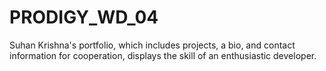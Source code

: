 # PRODIGY_WD_04

Suhan Krishna's portfolio, which includes projects, a bio, and contact information for cooperation, displays the skill of an enthusiastic developer.
